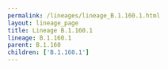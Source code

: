 ```yaml
---
permalink: /lineages/lineage_B.1.160.1.html
layout: lineage_page
title: Lineage B.1.160.1
lineage: B.1.160.1
parent: B.1.160
children: ['B.1.160.1']
---
```

